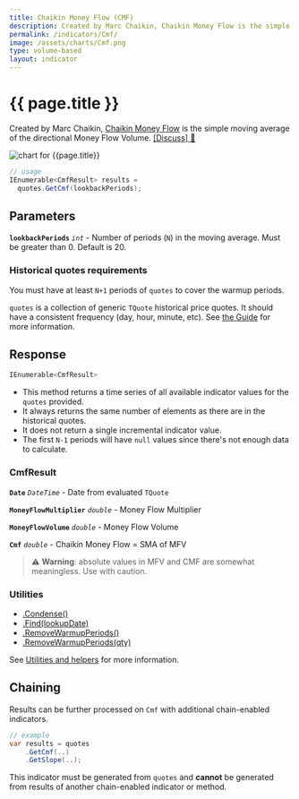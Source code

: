```yaml
---
title: Chaikin Money Flow (CMF)
description: Created by Marc Chaikin, Chaikin Money Flow is the simple moving average of the directional Money Flow Volume.
permalink: /indicators/Cmf/
image: /assets/charts/Cmf.png
type: volume-based
layout: indicator
---
```


# {{ page.title }}

Created by Marc Chaikin, [Chaikin Money Flow](https://en.wikipedia.org/wiki/Chaikin_Analytics#Chaikin_Money_Flow) is the simple moving average of the directional Money Flow Volume.
[[Discuss] :speech_balloon:]({{site.github.repository_url}}/discussions/261 "Community discussion about this indicator")

![chart for {{page.title}}]({{site.baseurl}}{{page.image}})

```csharp
// usage
IEnumerable<CmfResult> results =
  quotes.GetCmf(lookbackPeriods);
```

## Parameters

**`lookbackPeriods`** _`int`_ - Number of periods (`N`) in the moving average.  Must be greater than 0.  Default is 20.

### Historical quotes requirements

You must have at least `N+1` periods of `quotes` to cover the warmup periods.

`quotes` is a collection of generic `TQuote` historical price quotes.  It should have a consistent frequency (day, hour, minute, etc).  See [the Guide]({{site.baseurl}}/guide/#historical-quotes) for more information.

## Response

```csharp
IEnumerable<CmfResult>
```

- This method returns a time series of all available indicator values for the `quotes` provided.
- It always returns the same number of elements as there are in the historical quotes.
- It does not return a single incremental indicator value.
- The first `N-1` periods will have `null` values since there's not enough data to calculate.

### CmfResult

**`Date`** _`DateTime`_ - Date from evaluated `TQuote`

**`MoneyFlowMultiplier`** _`double`_ - Money Flow Multiplier

**`MoneyFlowVolume`** _`double`_ - Money Flow Volume

**`Cmf`** _`double`_ - Chaikin Money Flow = SMA of MFV

> :warning: **Warning**: absolute values in MFV and CMF are somewhat meaningless.  Use with caution.

### Utilities

- [.Condense()]({{site.baseurl}}/utilities#condense)
- [.Find(lookupDate)]({{site.baseurl}}/utilities#find-indicator-result-by-date)
- [.RemoveWarmupPeriods()]({{site.baseurl}}/utilities#remove-warmup-periods)
- [.RemoveWarmupPeriods(qty)]({{site.baseurl}}/utilities#remove-warmup-periods)

See [Utilities and helpers]({{site.baseurl}}/utilities#utilities-for-indicator-results) for more information.

## Chaining

Results can be further processed on `Cmf` with additional chain-enabled indicators.

```csharp
// example
var results = quotes
    .GetCmf(..)
    .GetSlope(..);
```

This indicator must be generated from `quotes` and **cannot** be generated from results of another chain-enabled indicator or method.
